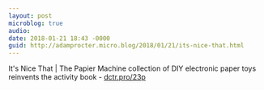 ```yaml
---
layout: post
microblog: true
audio: 
date: 2018-01-21 18:43 -0000
guid: http://adamprocter.micro.blog/2018/01/21/its-nice-that.html
---
```

It's Nice That | The Papier Machine collection of DIY electronic paper toys reinvents the activity book - [dctr.pro/23p](http://dctr.pro/23p)
